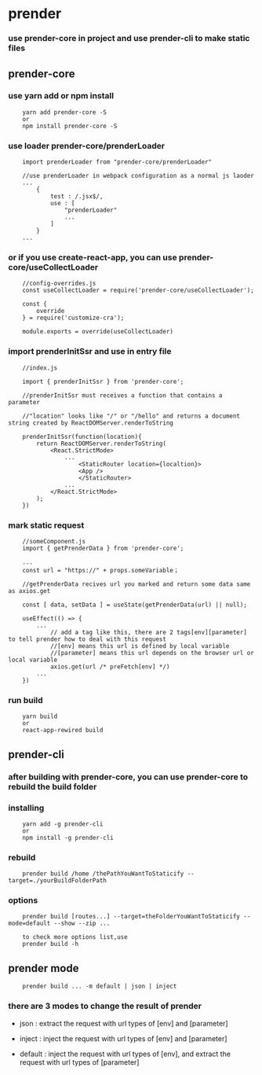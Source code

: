 # prender

### use prender-core in project and use prender-cli to make static files


## prender-core
### use yarn add or npm install
```
    yarn add prender-core -S
    or
    npm install prender-core -S
```

### use loader prender-core/prenderLoader
```
    import prenderLoader from "prender-core/prenderLoader"

    //use prenderLoader in webpack configuration as a normal js laoder
    ...
        {
            test : /.jsx$/,
            use : [
                "prenderLoader"
                ...
            ]
        }
    ...
```
### or if you use create-react-app, you can use prender-core/useCollectLoader
```
    //config-overrides.js
    const useCollectLoader = require('prender-core/useCollectLoader');

    const {
        override
    } = require('customize-cra');

    module.exports = override(useCollectLoader)
```

### import prenderInitSsr and use in entry file
```
    //index.js

    import { prenderInitSsr } from 'prender-core';

    //prenderInitSsr must receives a function that contains a parameter

    //"location" looks like "/" or "/hello" and returns a document string created by ReactDOMServer.renderToString

    prenderInitSsr(function(location){
        return ReactDOMServer.renderToString(
            <React.StrictMode>
                ...
                    <StaticRouter location={localtion}>
                    <App />
                    </StaticRouter>
                ...
            </React.StrictMode>
        ); 
    })
```

### mark static request
```
    //someComponent.js
    import { getPrenderData } from 'prender-core';
    
    ...
    const url = "https://" + props.someVariable；

    //getPrenderData recives url you marked and return some data same as axios.get 

    const [ data, setData ] = useState(getPrenderData(url) || null);

    useEffect(() => {
        ...
            // add a tag like this, there are 2 tags[env][parameter] to tell prender how to deal with this request
            //[env] means this url is defined by local variable
            //[parameter] means this url depends on the browser url or local variable
            axios.get(url /* preFetch[env] */)
        ...
    })
```

### run build
```
    yarn build
    or 
    react-app-rewired build
```


## prender-cli
### after building with prender-core, you can use prender-core to rebuild the build folder

### installing
```
    yarn add -g prender-cli
    or
    npm install -g prender-cli
```

### rebuild 
```
    prender build /home /thePathYouWantToStaticify --target=./yourBuildFolderPath 
```

### options
```
    prender build [routes...] --target=theFolderYouWantToStaticify --mode=default --show --zip ...

    to check more options list,use
    prender build -h
```

## prender mode
```
    prender build ... -m default | json | inject
```
### there are 3 modes to change the result of prender
- json : extract the request with url types of [env] and [parameter]

- inject : inject the request with url types of [env] and [parameter]

- default : inject the request with url types of [env], and extract the request with url types of [parameter]